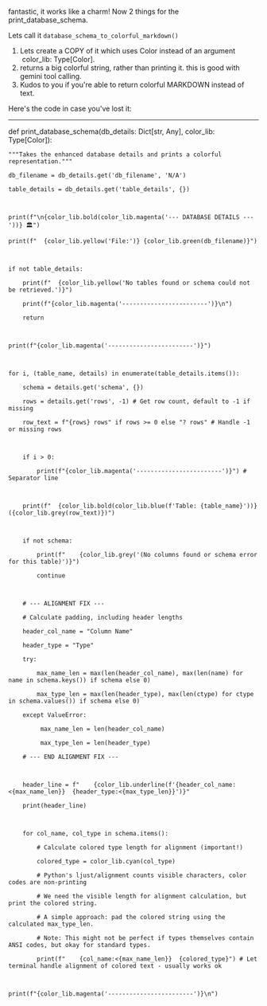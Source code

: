 fantastic, it works like a charm! Now 2 things for the print_database_schema.

Lets call it `database_schema_to_colorful_markdown()`

1. Lets create a COPY of it which uses Color instead of an argument  color_lib: Type[Color].
2. returns a big colorful string, rather than printing it. this is good with gemini tool calling.
3. Kudos to you if you're able to return colorful MARKDOWN instead of text.

Here's the code in case you've lost it:

--------------------------------------------

def print_database_schema(db_details: Dict[str, Any], color_lib: Type[Color]):

    """Takes the enhanced database details and prints a colorful representation."""

    db_filename = db_details.get('db_filename', 'N/A')

    table_details = db_details.get('table_details', {})



    print(f"\n{color_lib.bold(color_lib.magenta('--- DATABASE DETAILS ---'))} 🏛️")

    print(f"  {color_lib.yellow('File:')} {color_lib.green(db_filename)}")



    if not table_details:

        print(f"  {color_lib.yellow('No tables found or schema could not be retrieved.')}")

        print(f"{color_lib.magenta('------------------------')}\n")

        return



    print(f"{color_lib.magenta('------------------------')}")



    for i, (table_name, details) in enumerate(table_details.items()):

        schema = details.get('schema', {})

        rows = details.get('rows', -1) # Get row count, default to -1 if missing

        row_text = f"{rows} rows" if rows >= 0 else "? rows" # Handle -1 or missing rows



        if i > 0:

            print(f"{color_lib.magenta('------------------------')}") # Separator line



        print(f"  {color_lib.bold(color_lib.blue(f'Table: {table_name}'))} ({color_lib.grey(row_text)})")



        if not schema:

            print(f"    {color_lib.grey('(No columns found or schema error for this table)')}")

            continue



        # --- ALIGNMENT FIX ---

        # Calculate padding, including header lengths

        header_col_name = "Column Name"

        header_type = "Type"

        try:

            max_name_len = max(len(header_col_name), max(len(name) for name in schema.keys()) if schema else 0)

            max_type_len = max(len(header_type), max(len(ctype) for ctype in schema.values()) if schema else 0)

        except ValueError:

             max_name_len = len(header_col_name)

             max_type_len = len(header_type)

        # --- END ALIGNMENT FIX ---



        header_line = f"    {color_lib.underline(f'{header_col_name:<{max_name_len}}  {header_type:<{max_type_len}}')}"

        print(header_line)



        for col_name, col_type in schema.items():

            # Calculate colored type length for alignment (important!)

            colored_type = color_lib.cyan(col_type)

            # Python's ljust/alignment counts visible characters, color codes are non-printing

            # We need the visible length for alignment calculation, but print the colored string.

            # A simple approach: pad the colored string using the calculated max_type_len.

            # Note: This might not be perfect if types themselves contain ANSI codes, but okay for standard types.

            print(f"    {col_name:<{max_name_len}}  {colored_type}") # Let terminal handle alignment of colored text - usually works ok



    print(f"{color_lib.magenta('------------------------')}\n")


